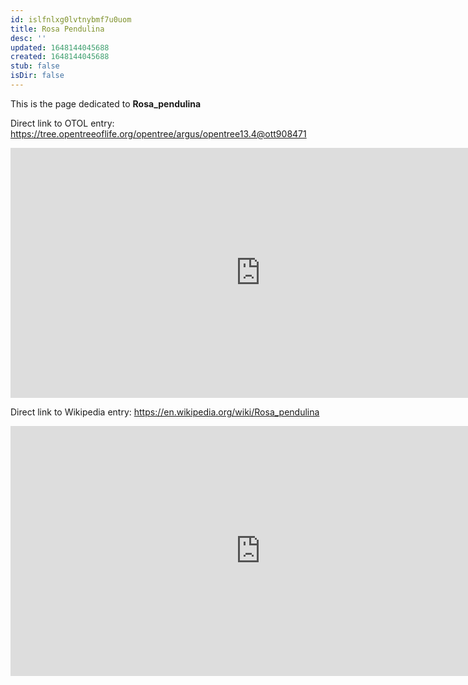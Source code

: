```yaml
---
id: islfnlxg0lvtnybmf7u0uom
title: Rosa Pendulina
desc: ''
updated: 1648144045688
created: 1648144045688
stub: false
isDir: false
---
```

This is the page dedicated to **Rosa_pendulina**


Direct link to OTOL entry: https://tree.opentreeoflife.org/opentree/argus/opentree13.4@ott908471



<html>
    <body>
    <iframe src="https://tree.opentreeoflife.org/opentree/argus/opentree13.4@ott908471"
    width="800" height="400" frameborder="0" allowfullscreen> </iframe>
    </body>
</html>
    


Direct link to Wikipedia entry: https://en.wikipedia.org/wiki/Rosa_pendulina



<html>
    <body>
    <iframe src="https://en.wikipedia.org/wiki/Rosa_pendulina"
    width="800" height="400" frameborder="0" allowfullscreen> </iframe>
    </body>
</html>
    
